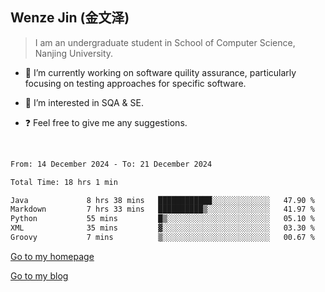 ## Wenze Jin (金文泽)

> I am an undergraduate student in School of Computer Science, Nanjing University.

- 🔭 I’m currently working on software quility assurance, particularly focusing on testing approaches for specific software.
  
- 🌱 I’m interested in SQA & SE.
  
- ❓ Feel free to give me any suggestions.  

<br>  

<!--START_SECTION:waka-->

```txt
From: 14 December 2024 - To: 21 December 2024

Total Time: 18 hrs 1 min

Java             8 hrs 38 mins   ████████████░░░░░░░░░░░░░   47.90 %
Markdown         7 hrs 33 mins   ██████████▒░░░░░░░░░░░░░░   41.97 %
Python           55 mins         █▒░░░░░░░░░░░░░░░░░░░░░░░   05.10 %
XML              35 mins         ▓░░░░░░░░░░░░░░░░░░░░░░░░   03.30 %
Groovy           7 mins          ▒░░░░░░░░░░░░░░░░░░░░░░░░   00.67 %
```

<!--END_SECTION:waka-->

[Go to my homepage](https://wenzejin.github.io)

[Go to my blog](https://wenzejin.notion.site)
